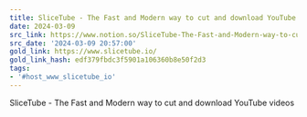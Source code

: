 ```yaml
---
title: SliceTube - The Fast and Modern way to cut and download YouTube videos
date: 2024-03-09
src_link: https://www.notion.so/SliceTube-The-Fast-and-Modern-way-to-cut-and-download-YouTube-videos-a12e45fd02cd4c229530937a253be7fa
src_date: '2024-03-09 20:57:00'
gold_link: https://www.slicetube.io/
gold_link_hash: edf379fbdc3f5901a106360b8e50f2d3
tags:
- '#host_www_slicetube_io'
---
```



SliceTube - The Fast and Modern way to cut and download YouTube videos
